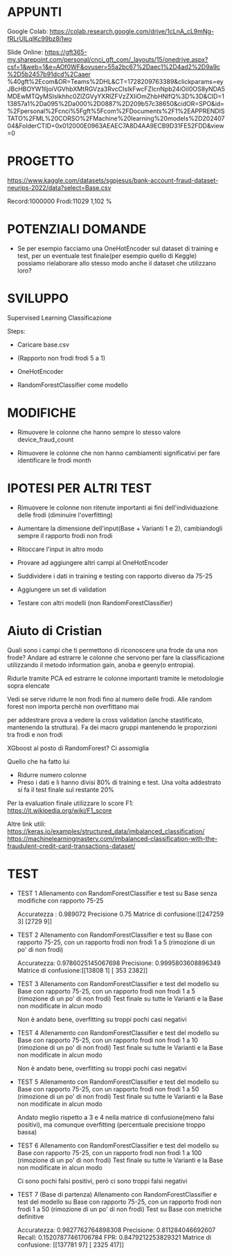 
# **APPUNTI**
Google Colab:
https://colab.research.google.com/drive/1cLnA_cL9mNg-fRLrUILqlKc99bz8j1wo


Slide Online:
https://gft365-my.sharepoint.com/personal/cnci_gft_com/_layouts/15/onedrive.aspx?csf=1&web=1&e=AOf0WF&ovuser=55a2bc67%2Daec1%2D4ad2%2D9a9c%2D5b2457b91dcd%2Caaer
%40gft%2Ecom&OR=Teams%2DHL&CT=1728209763389&clickparams=eyJBcHBOYW1lIjoiVGVhbXMtRGVza3RvcCIsIkFwcFZlcnNpb24iOiI0OS8yNDA5MDEwMTQyMSIsIkhhc0ZlZGVyYXRlZFVzZXIiOmZhbHNlfQ%3D%3D&CID=113857a1%2Da095%2Da000%2D0887%2D209b57c38650&cidOR=SPO&id=%2Fpersonal%2Fcnci%5Fgft%5Fcom%2FDocuments%2F1%2EAPPRENDISTATO%2FML%20CORSO%2FMachine%20learning%20models%2D20240704&FolderCTID=0x012000E0963AEAEC7A8D4AA9ECB9D31FE52FDD&view=0


# PROGETTO


https://www.kaggle.com/datasets/sgpjesus/bank-account-fraud-dataset-neurips-2022/data?select=Base.csv

Record:1000000
Frodi:11029
1,102 %




# POTENZIALI DOMANDE

- Se per esempio facciamo una OneHotEncoder sul dataset di training e test,
per un eventuale test finale(per esempio quello di Keggle) possiamo rielaborare allo stesso modo anche il dataset che utilizzano loro?




# SVILUPPO

Supervised Learning
Classificazione




Steps:

- Caricare base.csv

- (Rapporto non frodi frodi 5 a 1)

- OneHotEncoder

- RandomForestClassifier come modello




# MODIFICHE

- Rimuovere le colonne che hanno sempre lo stesso valore
device_fraud_count

- Rimuovere le colonne che non hanno cambiamenti significativi per fare identificare le frodi
month




# IPOTESI PER ALTRI TEST


- Rimuovere le colonne non ritenute importanti ai fini dell'individuazione delle frodi (diminuire l'overfitting)
- Aumentare la dimensione dell'input(Base +  Varianti 1 e 2), cambiandogli sempre il rapporto frodi non frodi
- Ritoccare l'input in altro modo

- Provare ad aggiungere altri campi al OneHotEncoder

- Suddividere i dati in training e testing con rapporto diverso da 75-25

- Aggiungere un set di validation

- Testare con altri modelli (non RandomForestClassifier)





# Aiuto di Cristian

Quali sono i campi che ti permettono di riconoscere una frode da una non frode?
Andare ad estrarre le colonne che servono per fare la classificazione utilizzando il metodo information gain, anoba e geeny(o entropia).

Ridurle tramite PCA ed estrarre le colonne importanti tramite le metodologie sopra elencate

Vedi se serve ridurre le non frodi fino al numero delle frodi.
Alle random forest non importa perchè non overfittano mai 

per addestrare prova a vedere la cross validation (anche stastificato, mantenendo la struttura).
Fa dei macro gruppi mantenendo le proporzioni tra frodi e non frodi


XGboost al posto di RandomForest? Ci assomiglia



Quello che ha fatto lui
- Ridurre numero colonne
- Preso i dati e li hanno divisi 80% di training e test. Una volta addestrato si fa il test finale sul restante 20%


Per la evaluation finale utilizzare lo score F1:
https://it.wikipedia.org/wiki/F1_score


Altre link utili:
https://keras.io/examples/structured_data/imbalanced_classification/
https://machinelearningmastery.com/imbalanced-classification-with-the-fraudulent-credit-card-transactions-dataset/



# TEST


- TEST 1
    Allenamento con RandomForestClassifier e test su Base senza modifiche con rapporto 75-25

    Accuratezza : 0.989072
    Precisione 0.75
    Matrice di confusione:[[247259    3] [2729       9]]


- TEST 2
Allenamento con RandomForestClassifier e test su Base con rapporto 75-25, con un rapporto frodi non frodi 1 a 5 (rimozione di un po' di non frodi)

    Accuratezza: 0.9786025145067698
    Precisione: 0.9995803608896349
    Matrice di confusione:[[13808     1] [  353  2382]]


- TEST 3
    Allenamento con RandomForestClassifier e test del modello su Base con rapporto 75-25, con un rapporto frodi non frodi 1 a 5 (rimozione di un po' di non frodi)
    Test finale su tutte le Varianti e la Base non modificate in alcun modo

    Non è andato bene, overfitting su troppi pochi casi negativi




- TEST 4
    Allenamento con RandomForestClassifier e test del modello su Base con rapporto 75-25, con un rapporto frodi non frodi 1 a 10 (rimozione di un po' di non frodi)
    Test finale su tutte le Varianti e la Base non modificate in alcun modo

    Non è andato bene, overfitting su troppi pochi casi negativi



- TEST 5
    Allenamento con RandomForestClassifier e test del modello su Base con rapporto 75-25, con un rapporto frodi non frodi 1 a 50 (rimozione di un po' di non frodi)
    Test finale su tutte le Varianti e la Base non modificate in alcun modo

    Andato meglio rispetto a 3 e 4 nella matrice di confusione(meno falsi positivi), ma comunque overfitting (percentuale precisione troppo bassa)





- TEST 6
    Allenamento con RandomForestClassifier e test del modello su Base con rapporto 75-25, con un rapporto frodi non frodi 1 a 100 (rimozione di un po' di non frodi)
    Test finale su tutte le Varianti e la Base non modificate in alcun modo

    Ci sono pochi falsi positivi, però ci sono troppi falsi negativi



- TEST 7 (Base di partenza)
    Allenamento con RandomForestClassifier e test del modello su Base con rapporto 75-25, con un rapporto frodi non frodi 1 a 50 (rimozione di un po' di non frodi)
    Test su Base con metriche definitive

    Accuratezza: 0.9827762764898308
    Precisione: 0.811284046692607
    Recall: 0.15207877461706784
    FPR: 0.8479212253829321
    Matrice di confusione:
    [[137781     97]
    [  2325    417]]


